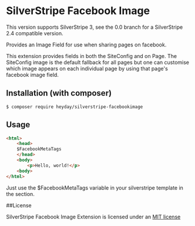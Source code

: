 # SilverStripe Facebook Image

This version supports SilverStripe 3, see the 0.0 branch for a SilverStripe 2.4 compatible version.

Provides an Image Field for use when sharing pages on facebook.

This extension provides fields in both the SiteConfig and on Page. The SiteConfig image is the default fallback for all pages but one can customise which image appears on each individual page by using that page's facebook image field.


## Installation (with composer)

	$ composer require heyday/silverstripe-facebookimage

## Usage

```html
<html>
	<head>
	$FacebookMetaTags
	</head>
	<body>
		<p>Hello, world!</p>
	<body>
</html>
```

Just use the $FacebookMetaTags variable in your silverstripe template in the <head> section.

##License

SilverStripe Facebook Image Extension is licensed under an [MIT license](http://heyday.mit-license.org/)
